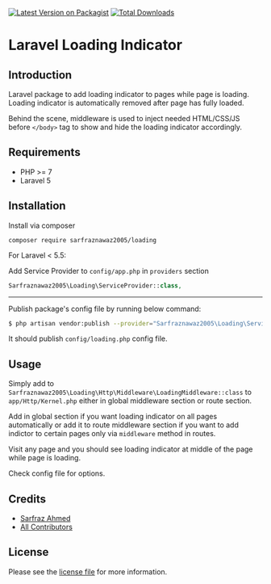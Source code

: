 [![Latest Version on Packagist][ico-version]][link-packagist]
[![Total Downloads][ico-downloads]][link-downloads]

# Laravel Loading Indicator

## Introduction ##

Laravel package to add loading indicator to pages while page is loading. Loading indicator is automatically removed after page has fully loaded.

Behind the scene, middleware is used to inject needed HTML/CSS/JS before `</body>` tag to show and hide the loading indicator accordingly.

## Requirements ##

 - PHP >= 7
 - Laravel 5

## Installation ##

Install via composer

```
composer require sarfraznawaz2005/loading
```

For Laravel < 5.5:

Add Service Provider to `config/app.php` in `providers` section

```php
Sarfraznawaz2005\Loading\ServiceProvider::class,
```

---

Publish package's config file by running below command:

```bash
$ php artisan vendor:publish --provider="Sarfraznawaz2005\Loading\ServiceProvider"
```
It should publish `config/loading.php` config file.

## Usage ##

Simply add to `Sarfraznawaz2005\Loading\Http\Middleware\LoadingMiddleware::class` to `app/Http/Kernel.php` either in global middleware section or route section.

Add in global section if you want loading indicator on all pages automatically or add it to route middleware section if you want to add indictor to certain pages only via `middleware` method in routes.

Visit any page and you should see loading indicator at middle of the page while page is loading.

Check config file for options.

## Credits

- [Sarfraz Ahmed][link-author]
- [All Contributors][link-contributors]

## License

Please see the [license file](license.md) for more information.

[ico-version]: https://img.shields.io/packagist/v/sarfraznawaz2005/loading.svg?style=flat-square
[ico-downloads]: https://img.shields.io/packagist/dt/sarfraznawaz2005/loading.svg?style=flat-square

[link-packagist]: https://packagist.org/packages/sarfraznawaz2005/loading
[link-downloads]: https://packagist.org/packages/sarfraznawaz2005/loading
[link-author]: https://github.com/sarfraznawaz2005
[link-contributors]: https://github.com/sarfraznawaz2005/loading/graphs/contributors
